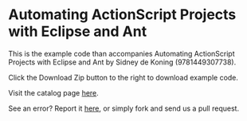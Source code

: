 Automating ActionScript Projects with Eclipse and Ant
=====================================================

This is the example code than accompanies Automating ActionScript Projects with Eclipse and Ant by Sidney de Koning (9781449307738).

Click the Download Zip button to the right to download example code.

Visit the catalog page [here](http://shop.oreilly.com/product/0636920020950.do).

See an error? Report it [here](http://oreilly.com/catalog/errata.csp?isbn=0636920020950), or simply fork and send us a pull request.
